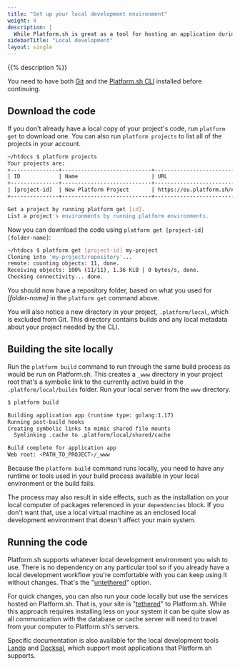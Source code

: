 ```yaml
---
title: "Set up your local development environment"
weight: 4
description: |
  While Platform.sh is great as a tool for hosting an application during both development and production, it's naturally not the ideal place to edit code.  You can't, in fact, as the file system is read-only (as it should be). The proper place to edit your code is on your computer.
sidebarTitle: "Local development"
layout: single
---
```


{{% description %}}

You need to have both [Git](/development/tools.md#git) and the [Platform.sh CLI](/administration/cli/_index.md) installed before continuing.

## Download the code

If you don't already have a local copy of your project's code, run `platform get` to download one. You can also run `platform projects` to list all of the projects in your account.

```bash
~/htdocs $ platform projects
Your projects are:
+---------------+----------------------------+------------------------------------------------+
| ID            | Name                       | URL                                            |
+---------------+----------------------------+------------------------------------------------+
| [project-id]  | New Platform Project       | https://eu.platform.sh/#/projects/[project-id] |
+---------------+----------------------------+------------------------------------------------+

Get a project by running platform get [id].
List a project's environments by running platform environments.
```

Now you can download the code using `platform get [project-id] [folder-name]`:

```bash
~/htdocs $ platform get [project-id] my-project
Cloning into 'my-project/repository'...
remote: counting objects: 11, done.
Receiving objects: 100% (11/11), 1.36 KiB | 0 bytes/s, done.
Checking connectivity... done.
```

You should now have a repository folder, based on what you used for *[folder-name]* in the `platform get` command above.

You will also notice a new directory in your project, `.platform/local`, which is excluded from Git.  This directory contains builds and any local metadata about your project needed by the CLI.

## Building the site locally

Run the `platform build` command to run through the same build process as would be run on Platform.sh.
This creates a `_www` directory in your project root
that's a symbolic link to the currently active build in the `.platform/local/builds` folder.
Run your local server from the `www` directory.

```bash
$ platform build

Building application app (runtime type: golang:1.17)
Running post-build hooks
Creating symbolic links to mimic shared file mounts
  Symlinking .cache to .platform/local/shared/cache

Build complete for application app
Web root: <PATH_TO_PROJECT>/_www
```

Because the `platform build` command runs locally,
you need to have any runtime or tools used in your build process available in your local environment
or the build fails.

The process may also result in side effects,
such as the installation on your local computer of packages referenced in your `dependencies` block.
If you don't want that, use a local virtual machine
as an enclosed local development environment that doesn't affect your main system.

## Running the code

Platform.sh supports whatever local development environment you wish to use.  There is no dependency on any particular tool so if you already have a local development workflow you're comfortable with you can keep using it without changes.  That's the "[untethered](/development/local/untethered.md)" option.

For quick changes, you can also run your code locally but use the services hosted on Platform.sh.  That is, your site is "[tethered](/development/local/tethered.md)" to Platform.sh.  While this approach requires installing less on your system it can be quite slow as all communication with the database or cache server will need to travel from your computer to Platform.sh's servers.

Specific documentation is also available for the local development tools [Lando](/development/local/lando.md) and [Docksal](/development/local/docksal.md), which support most applications that Platform.sh supports.
